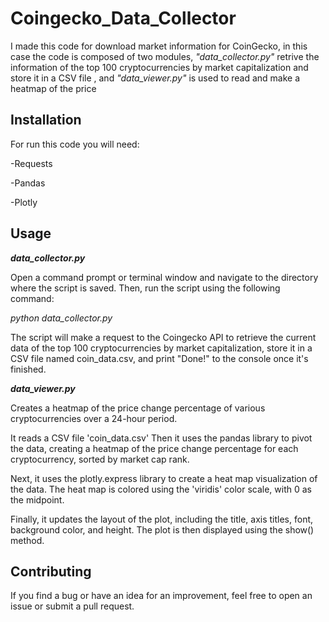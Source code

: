 # Coingecko_Data_Collector

I made this code for download market information for CoinGecko, in this case the code is composed of two modules, _"data_collector.py"_ retrive the information of the top 100 cryptocurrencies by market capitalization and store it in a CSV file , and _"data_viewer.py"_ is used to read and  make a heatmap of the price

## Installation

For run this code you will need:

-Requests

-Pandas

-Plotly

## Usage


**_data_collector.py_**

Open a command prompt or terminal window and navigate to the directory where the script is saved. Then, run the script using the following command:

_python data_collector.py_

The script will make a request to the Coingecko API to retrieve the current data of the top 100 cryptocurrencies by market capitalization, store it in a CSV file named coin_data.csv, and print "Done!" to the console once it's finished.

**_data_viewer.py_**

Creates a heatmap of the price change percentage of various cryptocurrencies over a 24-hour period.

It reads a CSV file 'coin_data.csv' Then it uses the pandas library to pivot the data, creating a heatmap of the price change percentage for each cryptocurrency, sorted by market cap rank.

Next, it uses the plotly.express library to create a heat map visualization of the data. The heat map is colored using the 'viridis' color scale, with 0 as the midpoint.

Finally, it updates the layout of the plot, including the title, axis titles, font, background color, and height. The plot is then displayed using the show() method.

## Contributing

If you find a bug or have an idea for an improvement, feel free to open an issue or submit a pull request.

